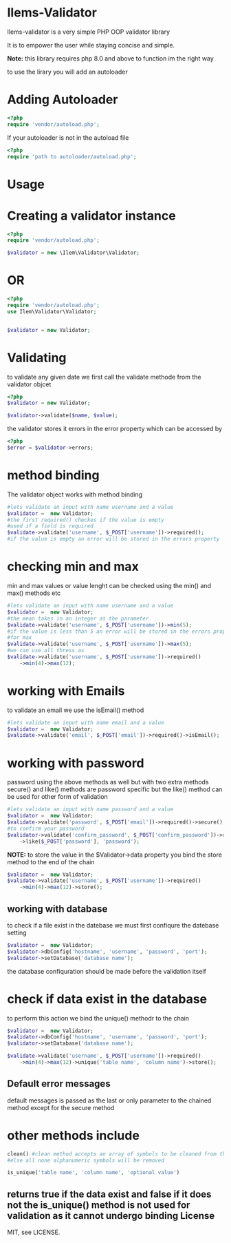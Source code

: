 # Ilems-Validator

Ilems-validator is a very simple PHP OOP validator library

It is to empower the user while staying concise and simple.

**Note:** this library requires php 8.0 and above to function im the right way

to use the lirary you will add an autoloader

# Adding Autoloader

```PHP
<?php
require 'vendor/autoload.php';
```

If your autoloader is not in the autoload file

```PHP
<?php
require 'path to autoloader/autoload.php';
```

# Usage

# Creating a validator instance

```PHP
<?php
require 'vendor/autoload.php';

$validator = new \Ilem\Validator\Validator;
```

# OR

```PHP
<?php
require 'vendor/autoload.php';
use Ilem\Validator\Validator;


$validator = new Validator;
```

# Validating

to validate any given date we first call the validate methode from the validator objcet

```PHP
<?php
$validator = new Validator;

$validator->validate($name, $value);
```

the validator stores it errors in the error property which can be accessed by

```PHP
<?php
$error = $validator->errors;
```

# method binding

The validator object works with method binding

```PHP
#lets validate an input with name username and a value
$validator =  new Validator;
#the first required() checkes if the value is empty
#used if a field is required
$validate->validate('username', $_POST['username'])->required();
#if the value is empty an error will be stored in the errors property
```

# checking min and max

min and max values or value lenght can be checked using the min() and max() methods
etc

```PHP
#lets validate an input with name username and a value
$validator =  new Validator;
#the mean takes in an integer as the parameter
$validate->validate('username', $_POST['username'])->min(5);
#if the value is less than 5 an error will be stored in the errors property
#for max
$validate->validate('username', $_POST['username'])->max(5);
#we can use all thress as
$validate->validate('username', $_POST['username'])->required()
    ->min(4)->max(12);
```

# working with Emails

to validate an email we use the isEmail() method

```PHP
#lets validate an input with name email and a value
$validator =  new Validator;
$validate->validate('email', $_POST['email'])->required()->isEmail();
```

# working with password

password using the above methods as well but with two extra methods
secure() and like() methods are password specific but the like() method can be used for
other form of validation

```PHP
#lets validate an input with name password and a value
$validator =  new Validator;
$validate->validate('password', $_POST['email'])->required()->secure();
#to confirm your password
$validator->validate('confirm_password', $_POST['confirm_password'])->required()
    ->like($_POST['password'], 'password');
```

**NOTE:** to store the value in the $Validator->data property you bind the store method
to the end of the chain

```PHP
$validator =  new Validator;
$validate->validate('username', $_POST['username'])->required()
    ->min(4)->max(12)->store();
```

## working with database

to check if a file exist in the datebase we must first confiqure the datebase setting

```PHP
$validator =  new Validator;
$validator->dbConfig('hostname', 'username', 'password', 'port');
$validator->setDatabase('database name');
```
the database confiquration should be made before the validation itself

# check if data exist in the database
to perform this action we bind the unique() methodr to the chain

```PHP
$validator =  new Validator;
$validator->dbConfig('hostname', 'username', 'password', 'port');
$validator->setDatabase('database name');

$validate->validate('username', $_POST['username'])->required()
    ->min(4)->max(12)->unique('table name', 'column name')->store();
```
## Default error messages
default messages is passed as the last or only parameter to the chained method except 
for the secure method

# other methods include
```PHP
clean() #clean method accepts an array of symbols to be cleaned from the value
#else all none alphanumeric symbols will be removed

is_unique('table name', 'column name', 'optional value')
```
returns true if the data exist and false if it does not
the is_unique() method is not used for validation as it cannot undergo binding
License
-------
MIT, see LICENSE.